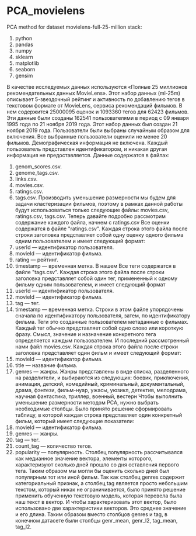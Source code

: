 # PCA_movielens
PCA method for dataset movielens-full-25-million
stack:
1. python
2. pandas
3. numpy
4. sklearn
5. matplotlib
6. seaborn
7. gensim

  В качестве исследуемых данных используются «Полные 25 миллионов рекомендательных данных MovieLens». Этот набор данных (ml-25m) описывает 5-звездочный рейтинг и активность по добавлению тегов в текстовом формате от MovieLens, сервиса рекомендаций фильмов. В нем содержится 25000095 оценок и 1093360 тегов для 62423 фильмов. Эти данные были созданы 162541 пользователями в период с 09 января 1995 года по 21 ноября 2019 года. Этот набор данных был создан 21 ноября 2019 года. Пользователи были выбраны случайным образом для включения. Все выбранные пользователи оценили не менее 20 фильмов. Демографическая информация не включена. Каждый пользователь представлен идентификатором, и никакая другая информация не предоставляется. Данные содержатся в файлах:
1.	genom_scores.csv.
2.	genome_tags.csv.
3.	links.csv.
4.	movies.csv.
5.	ratings.csv.
6.	tags.csv.
	Производить уменьшение размерности мы будем для задачи кластеризации фильмов, поэтому в рамках данной работы будут использоваться только следующие файлы: movies.csv, ratings.csv, tags.csv. Теперь давайте подробно рассмотрим содержание каждого файла, начнем с ratings.csv
	Все оценки содержатся в файле "ratings.csv". Каждая строка этого файла после строки заголовка представляет собой одну оценку одного фильма одним пользователем и имеет следующий формат:
1.	userId — идентификатор пользователя.
2.	movieId — идентификатор фильма.
3.	rating — рейтинг.
4.	timestamp — временная метка.
	В нашем Все теги содержатся в файле "tags.csv". Каждая строка этого файла после строки заголовка представляет собой один тег, примененный к одному фильму одним пользователем, и имеет следующий формат
1.	userId — идентификатор пользователя.
2.	movieId — идентификатор фильма.
3.	tag — тег.
4.	timestamp — временная метка.
	Строки в этом файле упорядочены сначала по идентификатору пользователя, затем, по идентификатору фильма. Теги  это созданные пользователем метаданные о фильмах. Каждый тег обычно представляет собой одно слово или короткую фразу. Смысл, значение и назначение конкретного тега определяется каждым пользователем.
	И последний рассмотренный нами файл movies.csv. Каждая строка этого файла после строки заголовка представляет один фильм и имеет следующий формат:
1.	movieId — идентификатор фильма.
2.	title — название фильма.
3.	genres — жанры.
Жанры представлены в виде списка, разделенного на разделители, и выбираются из следующих: боевик, приключения, анимация, детский, комедийный, криминальный, документальный, драма, фэнтези, фильм-нуар, ужасы, уюзикл, детектив, мелодрама, научная фантастика, триллер, военный, вестерн
	Чтобы выполнить уменьшение размерности методом PCA, нужно выбрать необходимые столбцы. Было принято решение сформировать таблицу, в которой каждая строка представляет один конкретный фильм, который имеет следующие показатели:
1.	movieId — идентификатор фильма.
2.	genres — жанры.
3.	tag — тег.
4.	count_tag — количество тегов.
5.	popularity — популярность.
Столбец популярность рассчитывался как медианное значение вектора, элементы которого, характеризуют сколько дней прошло со дня оставления первого тега. Таким образом мы могли бы оценить сколько дней был популярным тот или иной фильм. 
Так как столбец genres содержит категориальный признак, а столбец tag является просто небольшим текстом, который никак не ограничивается, было принято решение применить обученную текстовую модель, которая перевела была наш текст в вектор. И чтобы характеризовать этот вектор, было использовано две характеристики векторов. Это среднее значение и его длина. Таким образом вместо столбцов genres и tag, в конечном датасете были столбцы genr_mean, genr_l2, tag_mean,  tag_l2. 

